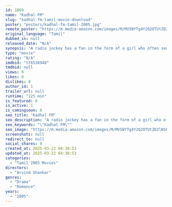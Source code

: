 ```yaml
---
id: 1069
name: "Kadhal FM"
slug: "kadhal-fm-tamil-movie-download"
poster: "posters/kadhal-fm-tamil-2005.jpg"
remote_poster: "https://m.media-amazon.com/images/M/MV5BYTg4Y2Q2OTUtZDZlNS00MjE2LWI3ZjAtYjcxYWVlNjA1OTRmXkEyXkFqcGdeQXVyNTM3MDMyMDQ@._V1_SX300.jpg"
original_language: "Tamil"
dubbed_in: null
released_date: "N/A"
synopsis: "A radio jockey has a fan in the form of a girl who often sends song requests. Both fall in love talking over the phone. When it is time to meet face to face, the boy develops an inferiority complex."
type: "movie"
rating: "N/A"
imdbid: "tt6536948"
tmdbid: null
views: 0
likes: 0
dislikes: 0
author_id: 1
trailer_url: null
runtime: "125 min"
is_featured: 0
is_active: 1
is_comingsoon: 0
seo_title: "Kadhal FM"
seo_description: "A radio jockey has a fan in the form of a girl who often sends song requests. Both fall in love talking over the phone. When it is time to meet face to face, the boy develops an inferiority complex."
seo_keywords: "\"Kadhal FM\""
seo_image: "https://m.media-amazon.com/images/M/MV5BYTg4Y2Q2OTUtZDZlNS00MjE2LWI3ZjAtYjcxYWVlNjA1OTRmXkEyXkFqcGdeQXVyNTM3MDMyMDQ@._V1_SX300.jpg"
screenshots: null
redirect_to: null
social_shares: 0
created_at: 2025-03-22 04:30:53
updated_at: 2025-03-22 04:30:53
categories:
  - "Tamil 2005 Movies"
directors:
  - "Arvind Shankar"
genres:
  - "Drama"
  - "Romance"
years:
  - "2005"
---
```

